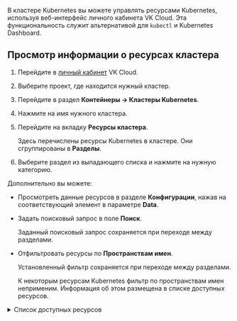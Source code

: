 В кластере Kubernetes вы можете управлять ресурсами Kubernetes, используя веб-интерфейс личного кабинета VK Cloud. Эта функциональность служит альтернативой для `kubectl` и Kubernetes Dashboard.

## Просмотр информации о ресурсах кластера

1. Перейдите в [личный кабинет](https://mcs.mail.ru/app/) VK Cloud.
1. Выберите проект, где находится нужный кластер.
1. Перейдите в раздел **Контейнеры → Кластеры Kubernetes**.
1. Нажмите на имя нужного кластера.
1. Перейдите на вкладку **Ресурсы кластера**.

   Здесь перечислены ресурсы Kubernetes в кластере. Они сгруппированы в **Разделы**.

1. Выберите раздел из выпадающего списка и нажмите на нужную категорию.

Дополнительно вы можете:

- Просмотреть данные ресурсов в разделе **Конфигурации**, нажав на соответствующий элемент в параметре **Data**.

- Задать поисковый запрос в поле **Поиск**.

  Заданный поисковый запрос сохраняется при переходе между разделами.

- Отфильтровать ресурсы по **Пространствам имен**.

  Установленный фильтр сохраняется при переходе между разделами.

  К некоторым ресурсам Kubernetes фильтр по пространствам имен неприменим. Информация об этом размещена в списке доступных ресурсов.

<details>
<summary>Список доступных ресурсов</summary>

<!--prettier-ignore-->
| Ресурс                                              | Комментарий                                   |
| --------------------------------------------------- | --------------------------------------------- |
| **Раздел Кластер**                                  |                                               |
| Ноды (Nodes)                                        |                                               |
| Пространства имен (Namespaces)                      | Фильтр по пространствам имен неприменим       |
| События (Events)                                    |                                               |
| **Раздел Рабочая нагрузка**                         |                                               |
| Поды (Pods)                                         |                                               |
| Deployments                                         |                                               |
| DaemonSets                                          |                                               |
| StatefulSets                                        |                                               |
| ReplicaSets                                         |                                               |
| HPA                                                 |                                               |
| Задачи (Jobs)                                       |                                               |
| Cron Задачи (Cron Jobs)                             |                                               |
| **Раздел Конфигурации**                             |                                               |
| ConfigMaps                                          |                                               |
| Секреты (Secrets)                                   |                                               |
| **Раздел Сеть**                                     |                                               |
| Сервисы (Services)                                  |                                               |
| Endpoins                                            |                                               |
| Ingresses                                           |                                               |
| **Раздел Хранилище**                                |                                               |
| Persistent Volume Claims                            |                                               |
| Persistent Volumes                                  | Фильтр по пространствам имен неприменим       |
| Классы хранилищ (Storage Classes)                   | Фильтр по пространствам имен неприменим       |
| **Раздел Управление доступом**                      |                                               |
| Сервисные аккаунты (Service Accounts)               |                                               |
| Роли кластера (Cluster Roles)                       | Фильтр по пространствам имен неприменим       |
| Роли (Roles)                                        |                                               |
| Привязки ролей кластера<br>(Cluster Role Bindings)  | Фильтр по пространствам имен неприменим       |
| Привязки ролей (Role Bindings)                      |                                               |

</details>
